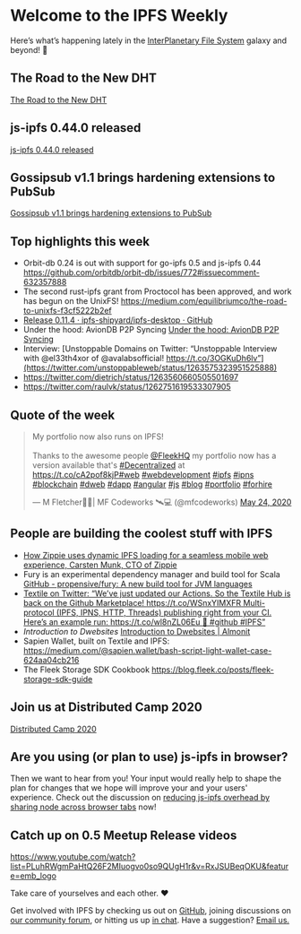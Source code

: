 # Welcome to the IPFS Weekly

Here’s what’s happening lately in the [InterPlanetary File System](https://ipfs.io/) galaxy and beyond! 🚀

## The Road to the New DHT
[The Road to the New DHT](https://blog.ipfs.io/2020-05-19-road-to-dht/)


## js-ipfs 0.44.0 released
[js-ipfs 0.44.0 released](https://blog.ipfs.io/2020-05-21-js-ipfs-0-44/)


## Gossipsub v1.1 brings hardening extensions to PubSub
[Gossipsub v1.1 brings hardening extensions to PubSub](https://blog.ipfs.io/2020-05-20-gossipsub-v1.1)


## Top highlights this week
* Orbit-db 0.24 is out with support for go-ipfs 0.5 and js-ipfs 0.44 https://github.com/orbitdb/orbit-db/issues/772#issuecomment-632357888
* The second rust-ipfs grant from Proctocol has been approved, and work has begun on the UnixFS! https://medium.com/equilibriumco/the-road-to-unixfs-f3cf5222b2ef
* [Release 0.11.4 · ipfs-shipyard/ipfs-desktop · GitHub](https://github.com/ipfs-shipyard/ipfs-desktop/releases/tag/v0.11.4)
* Under the hood: AvionDB P2P Syncing [Under the hood: AvionDB P2P Syncing](https://simpleaswater.com/aviondb-p2p-sync/)
* Interview: [Unstoppable Domains on Twitter: “Unstoppable Interview with @el33th4xor of @avalabsofficial! https://t.co/3OGKuDh6lv”](https://twitter.com/unstoppableweb/status/1263575323951525888)
* https://twitter.com/dietrich/status/1263560660505501697
* https://twitter.com/raulvk/status/1262751619533307905

## Quote of the week
<blockquote class="twitter-tweet"><p lang="en" dir="ltr">My portfolio now also runs on IPFS! <br><br>Thanks to the awesome people <a href="https://twitter.com/FleekHQ?ref_src=twsrc%5Etfw">@FleekHQ</a> my portfolio now has a version available that&#39;s <a href="https://twitter.com/hashtag/Decentralized?src=hash&amp;ref_src=twsrc%5Etfw">#Decentralized</a> at <a href="https://t.co/cA2pof8kjP">https://t.co/cA2pof8kjP</a><a href="https://twitter.com/hashtag/web?src=hash&amp;ref_src=twsrc%5Etfw">#web</a> <a href="https://twitter.com/hashtag/webdevelopment?src=hash&amp;ref_src=twsrc%5Etfw">#webdevelopment</a> <a href="https://twitter.com/hashtag/ipfs?src=hash&amp;ref_src=twsrc%5Etfw">#ipfs</a> <a href="https://twitter.com/hashtag/ipns?src=hash&amp;ref_src=twsrc%5Etfw">#ipns</a> <a href="https://twitter.com/hashtag/blockchain?src=hash&amp;ref_src=twsrc%5Etfw">#blockchain</a> <a href="https://twitter.com/hashtag/dweb?src=hash&amp;ref_src=twsrc%5Etfw">#dweb</a> <a href="https://twitter.com/hashtag/dapp?src=hash&amp;ref_src=twsrc%5Etfw">#dapp</a> <a href="https://twitter.com/hashtag/angular?src=hash&amp;ref_src=twsrc%5Etfw">#angular</a> <a href="https://twitter.com/hashtag/js?src=hash&amp;ref_src=twsrc%5Etfw">#js</a> <a href="https://twitter.com/hashtag/blog?src=hash&amp;ref_src=twsrc%5Etfw">#blog</a> <a href="https://twitter.com/hashtag/portfolio?src=hash&amp;ref_src=twsrc%5Etfw">#portfolio</a> <a href="https://twitter.com/hashtag/forhire?src=hash&amp;ref_src=twsrc%5Etfw">#forhire</a></p>&mdash; M Fletcher🧔🏽| MF Codeworks 🛰️💻 (@mfcodeworks) <a href="https://twitter.com/mfcodeworks/status/1264612556833910784?ref_src=twsrc%5Etfw">May 24, 2020</a></blockquote> 

## People are building the coolest stuff with IPFS
* [How Zippie uses dynamic IPFS loading for a seamless mobile web experience, Carsten Munk, CTO of Zippie](https://talk.fission.codes/t/how-zippie-uses-dynamic-ipfs-loading-for-a-seamless-mobile-web-experience-carsten-munk-cto-of-zippie/611) 
* Fury is an experimental dependency manager and build tool for Scala [GitHub - propensive/fury: A new build tool for JVM languages](https://github.com/propensive/fury)
* [Textile on Twitter: “We’ve just updated our Actions. So the Textile Hub is back on the Github Marketplace! https://t.co/WSnxYIMXFR Multi-protocol (IPFS, IPNS, HTTP, Threads) publishing right from your CI. Here’s an example run: https://t.co/wl8nZL06Eu 💪 #github #IPFS”](https://twitter.com/textileio/status/1263533571102236672?s=20)
* *Introduction to Dwebsites* [Introduction to Dwebsites | Almonit](http://blog.almonit.eth.link/2020-05-21/Introduction_to_Dwebsitse.html)
* Sapien Wallet, built on Textile and IPFS: https://medium.com/@sapien.wallet/bash-script-light-wallet-case-624aa04cb216
* The Fleek Storage SDK Cookbook https://blog.fleek.co/posts/fleek-storage-sdk-guide

## Join us at Distributed Camp 2020
[Distributed Camp 2020](https://distributed.camp/)


## Are you using (or plan to use) js-ipfs in browser?
Then we want to hear from you! Your input would really help to shape the plan for changes that we hope will improve your and your users' experience. Check out the discussion on [reducing js-ipfs overhead by sharing node across browser tabs](https://discuss.ipfs.io/t/reducing-js-ipfs-overhead-by-sharing-node-across-browser-tabs/8024) now!

## Catch up on 0.5 Meetup Release videos
https://www.youtube.com/watch?list=PLuhRWgmPaHtQ26F2MIuogvo0so9QUgH1r&v=RxJSUBeqOKU&feature=emb_logo

Take care of yourselves and each other. ❤️

Get involved with IPFS by checking us out on [GitHub](https://github.com/ipfs), joining discussions on [our community forum](https://discuss.ipfs.io/), or hitting us up [in chat](https://riot.im/app/#/room/#ipfs:matrix.org). Have a suggestion? [Email us.](mailto:newsletter@ipfs.io)
